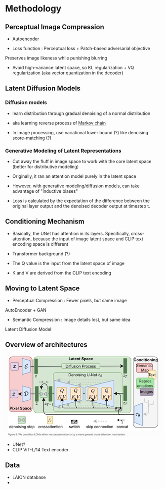 
# Methodology

## Perceptual Image Compression

- Autoencoder

- Loss function : Perceptual loss + Patch-based adversarial objective

Preserves image likeness while punishing blurring

- Avoid high-variance latent space, so KL regularization + VQ regularization (aka vector quantization in the decoder)


## Latent Diffusion Models

### Diffusion models 


- learn distribution through gradual denoising of a normal distribution

- aka learning reverse process of [Markov chain](https://brilliant.org/wiki/markov-chains/#:~:text=A%20Markov%20chain%20is%20a,possible%20future%20states%20are%20fixed.)

- In image processing, use variational lower bound (?) like denoising score-matching (?)


### Generative Modeling of Latent Representations

- Cut away the fluff in image space to work with the core latent space (better for distributive modeling)


- Originally, it ran an attention model purely in the latent space

- However, with generative modeling/diffusion models, can take advantage of "inductive biases"

- Loss is calculated by the expectation of the difference between the original layer output and the denoised decoder output at timestep t.

## Conditioning Mechanism

- Basically, the UNet has attention in its layers. Specifically, cross-attention, because the input of image latent space and CLIP text encoding space is different

- Transformer background (?)

- The Q value is the input from the latent space of image

- K and V are derived from the CLIP text encoding



## Moving to Latent Space

- Perceptual Compression : Fewer pixels, but same image

AutoEncoder + GAN

- Semantic Compression : Image details lost, but same idea 

Latent Diffusion Model


## Overview of architectures

![diagram](diagram.jpeg)

- UNet?
- CLIP ViT-L/14 Text encoder

## Data

- LAION database
- 
